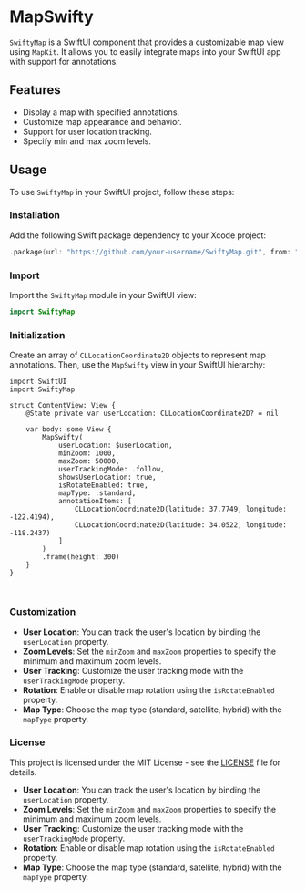 # MapSwifty

`SwiftyMap` is a SwiftUI component that provides a customizable map view using `MapKit`. It allows you to easily integrate maps into your SwiftUI app with support for annotations.

## Features

- Display a map with specified annotations.
- Customize map appearance and behavior.
- Support for user location tracking.
- Specify min and max zoom levels.

## Usage

To use `SwiftyMap` in your SwiftUI project, follow these steps:

### Installation

Add the following Swift package dependency to your Xcode project:

```swift
.package(url: "https://github.com/your-username/SwiftyMap.git", from: "1.0.1")
```

### Import

Import the `SwiftyMap` module in your SwiftUI view:

```swift
import SwiftyMap
```

### Initialization

Create an array of `CLLocationCoordinate2D` objects to represent map annotations. Then, use the `MapSwifty` view in your SwiftUI hierarchy:


``` 
import SwiftUI
import SwiftyMap

struct ContentView: View {
    @State private var userLocation: CLLocationCoordinate2D? = nil

    var body: some View {
        MapSwifty(
            userLocation: $userLocation,
            minZoom: 1000,
            maxZoom: 50000,
            userTrackingMode: .follow,
            showsUserLocation: true,
            isRotateEnabled: true,
            mapType: .standard,
            annotationItems: [
                CLLocationCoordinate2D(latitude: 37.7749, longitude: -122.4194),
                CLLocationCoordinate2D(latitude: 34.0522, longitude: -118.2437)
            ]
        )
        .frame(height: 300)
    }
}



```

### Customization

- **User Location**: You can track the user's location by binding the `userLocation` property.
- **Zoom Levels**: Set the `minZoom` and `maxZoom` properties to specify the minimum and maximum zoom levels.
- **User Tracking**: Customize the user tracking mode with the `userTrackingMode` property.
- **Rotation**: Enable or disable map rotation using the `isRotateEnabled` property.
- **Map Type**: Choose the map type (standard, satellite, hybrid) with the `mapType` property.

### License

This project is licensed under the MIT License - see the [LICENSE](LICENSE.mb) file for details.



- **User Location**: You can track the user's location by binding the `userLocation` property.
- **Zoom Levels**: Set the `minZoom` and `maxZoom` properties to specify the minimum and maximum zoom levels.
- **User Tracking**: Customize the user tracking mode with the `userTrackingMode` property.
- **Rotation**: Enable or disable map rotation using the `isRotateEnabled` property.
- **Map Type**: Choose the map type (standard, satellite, hybrid) with the `mapType` property.
